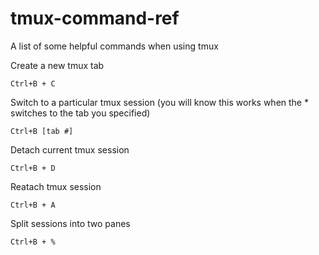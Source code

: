 # tmux-command-ref
A list of some helpful commands when using tmux

Create a new tmux tab
```
Ctrl+B + C
```

Switch to a particular tmux session (you will know this works when the * switches to the tab you specified)
```
Ctrl+B [tab #]
```

Detach current tmux session
```
Ctrl+B + D
```

Reatach tmux session
```
Ctrl+B + A
```

Split sessions into two panes
```
Ctrl+B + %
```

